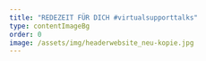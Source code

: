 ```yaml
---
title: "REDEZEIT FÜR DICH #virtualsupporttalks"
type: contentImageBg
order: 0
image: /assets/img/headerwebsite_neu-kopie.jpg
---
```

